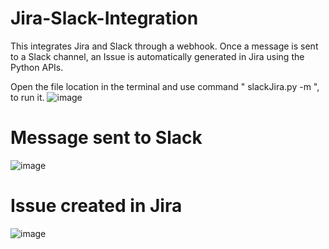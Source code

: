 # Jira-Slack-Integration
This integrates Jira and Slack through a webhook. Once a message is sent to a Slack channel, an Issue is automatically generated in Jira using the Python APIs.

Open the file location in the terminal and use command " slackJira.py -m <message> ", to run it.
![image](https://user-images.githubusercontent.com/62652986/189290330-25306f45-4b87-4535-a4f0-41f2ca67bc56.png)

# Message sent to Slack
![image](https://user-images.githubusercontent.com/62652986/189290491-17a8b273-379a-4391-976a-e59818f62901.png)

# Issue created in Jira
![image](https://user-images.githubusercontent.com/62652986/189290926-fdfb95cb-d00a-4a1c-905c-6d8c72342611.png)
